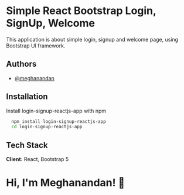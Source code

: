 # Simple React Bootstrap Login, SignUp, Welcome

This application is about simple login, signup and welcome page, using Bootstrap UI framework.

## Authors

- [@meghanandan](https://github.com/meghanandan)

## Installation

Install login-signup-reactjs-app with npm

```bash
  npm install login-signup-reactjs-app
  cd login-signup-reactjs-app
```


## Tech Stack

**Client:** React, Bootstrap 5

# Hi, I'm Meghanandan! 👋